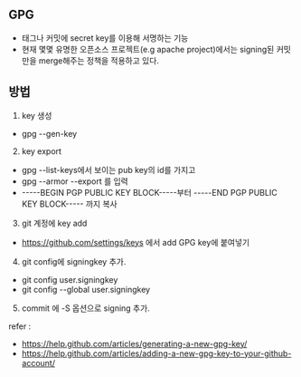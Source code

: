 ## GPG
 * 태그나 커밋에 secret key를 이용해 서명하는 기능
 * 현재 몇몇 유명한 오픈소스 프로젝트(e.g apache project)에서는 signing된 커밋만을 merge해주는 정책을 적용하고 있다.
 
## 방법
 1. key 생성
  * gpg --gen-key
 2. key export
  * gpg --list-keys에서 보이는 pub key의 id를 가지고
  * gpg --armor --export <id> 를 입력
  * -----BEGIN PGP PUBLIC KEY BLOCK-----부터 -----END PGP PUBLIC KEY BLOCK----- 까지 복사
 3. git 계정에 key add
  * https://github.com/settings/keys 에서 add GPG key에 붙여넣기
 4. git config에 signingkey 추가.
  * git config user.signingkey <id>
  * git config --global user.signingkey <id>
 5. commit 에 -S 옵션으로 signing 추가.
  

  refer : 
   * https://help.github.com/articles/generating-a-new-gpg-key/
   * https://help.github.com/articles/adding-a-new-gpg-key-to-your-github-account/
